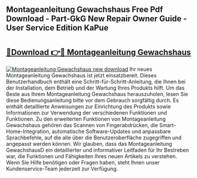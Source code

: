## Montageanleitung Gewachshaus Free Pdf Download - Part-GkG New Repair Owner Guide - User Service Edition KaPue

# <h2><a href="http://df70g6.blite.top/?on=Montageanleitung+Gewachshaus">🔗Download 👉🔴 Montageanleitung Gewachshaus</a></h2>

[![Montageanleitung Gewachshaus new download](https://i.imgur.com/lujVjoI.png)](http://df70g6.blite.top/?on=Montageanleitung+Gewachshaus)
Ihr neues Montageanleitung Gewachshaus ist jetzt einsatzbereit. Dieses Benutzerhandbuch enthält eine Schritt-für-Schritt-Anleitung, die Ihnen bei der Installation, dem Betrieb und der Wartung Ihres Produkts hilft. Um das Beste aus Ihrem Montageanleitung Gewachshaus herauszuholen, lesen Sie diese Bedienungsanleitung bitte vor dem Gebrauch sorgfältig durch. Es enthält detaillierte Anweisungen zur Einrichtung des Produkts sowie Informationen zur Verwendung der verschiedenen Funktionen und Funktionen. Zu den erweiterten Funktionen von Montageanleitung Gewachshaus gehören das Scannen von Fingerabdrücken, die Smart-Home-Integration, automatische Software-Updates und anpassbare Sprachbefehle, auf die alle über die Benutzeroberfläche zugegriffen und angepasst werden können. Wir glauben, dass das Montageanleitung GewachshausD ein detaillierter und informativer Leitfaden für Ihr Bestreben war, die Funktionen und Fähigkeiten Ihres neuen Artikels zu verstehen. Wenn Sie Hilfe benötigen oder Fragen haben, steht Ihnen unser Kundenservice-Team jederzeit zur Verfügung.
